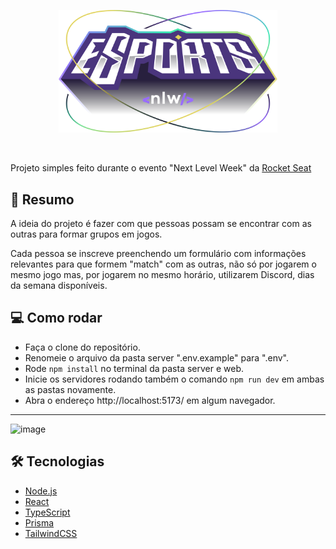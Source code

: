 <p align='center'>
  <img src="./web/src/assets/Logo.svg" alt="Logo" width="350px">
</p>

<br>

Projeto simples feito durante o evento "Next Level Week" da [Rocket Seat](https://www.rocketseat.com.br/)

## 📝 Resumo
A ideia do projeto é fazer com que pessoas possam se encontrar com as outras para formar grupos em jogos.
 
Cada pessoa se inscreve preenchendo um formulário com informações relevantes para que formem "match" com as outras, não só por jogarem o mesmo jogo mas, por jogarem no mesmo horário, utilizarem Discord, dias da semana disponíveis.

## 💻 Como rodar
* Faça o clone do repositório.
* Renomeie o arquivo da pasta server ".env.example" para ".env". 
* Rode ``npm install`` no terminal da pasta server e web.
* Inicie os servidores rodando também o comando ``npm run dev`` em ambas as pastas novamente.
* Abra o endereço http://localhost:5173/ em algum navegador.

***

![image](https://user-images.githubusercontent.com/71523376/212686915-95045689-b7d4-4141-a950-4fb2dbcf94c9.png)

## 🛠️ Tecnologias
- [Node.js](https://nodejs.org/en/)
- [React](https://pt-br.reactjs.org/)
- [TypeScript](https://www.typescriptlang.org/)
- [Prisma](https://www.prisma.io/)
- [TailwindCSS](https://tailwindcss.com/)


